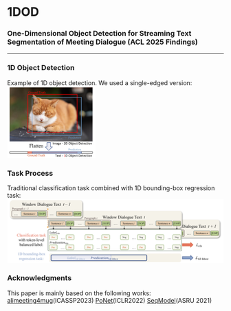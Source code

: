 # 1DOD

### One-Dimensional Object Detection for Streaming Text Segmentation of Meeting Dialogue (ACL 2025 Findings)
------

### 1D Object Detection
Example of 1D object detection. We used a single-edged version:
<img src="https://github.com/DDDeeeee/1DOD/blob/main/pics/1.png" alt="Example of 1D object detection. We used a single-edged version." style="zoom:20%;" />

### Task Process
Traditional classification task combined with 1D bounding-box regression task:
<img src="https://github.com/DDDeeeee/1DOD/blob/main/pics/2.png" alt="Traditional classification task combined with 1D bounding-box regression task." style="zoom:60%;" />

### Acknowledgments
This paper is mainly based on the following works:
[alimeeting4mug](https://github.com/alibaba-damo-academy/SpokenNLP/tree/main/alimeeting4mug)(ICASSP2023)
[PoNet](https://github.com/lxchtan/ponet)(ICLR2022)
[SeqModel](https://arxiv.org/abs/2107.09278)(ASRU 2021)
